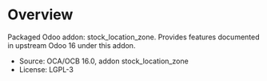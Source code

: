 # Overview

Packaged Odoo addon: stock_location_zone. Provides features documented in upstream Odoo 16 under this addon.

- Source: OCA/OCB 16.0, addon stock_location_zone
- License: LGPL-3
